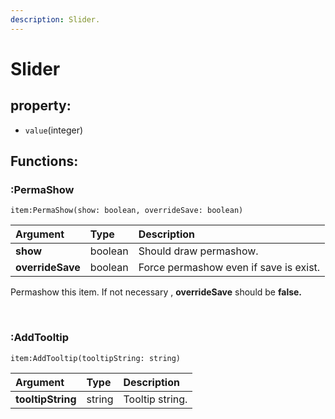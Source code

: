 ```yaml
---
description: Slider.
---
```


# Slider

## property:

* `value`\(integer\)

## Functions: <a id="functions"></a>

### :PermaShow <a id="permashow"></a>

`item:PermaShow(show: boolean, overrideSave: boolean)`

| Argument | Type | Description |
| :--- | :--- | :--- |
| **show** | boolean | Should draw permashow. |
| **overrideSave** | boolean | Force permashow even if save is exist. |

Permashow this item. If not necessary , **overrideSave** should be **false.**

**​**

### :AddTooltip <a id="addtooltip"></a>

`item:AddTooltip(tooltipString: string)`

| Argument | Type | Description |
| :--- | :--- | :--- |
| **tooltipString** | string | Tooltip string. |

